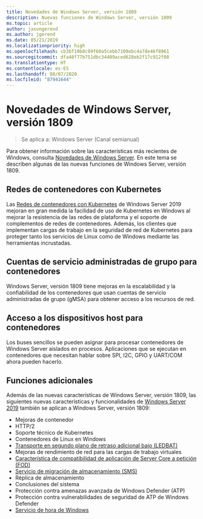```yaml
---
title: Novedades de Windows Server, versión 1809
description: Nuevas funciones de Windows Server, versión 1809
ms.topic: article
author: jasongerend
ms.author: jgerend
ms.date: 05/21/2019
ms.localizationpriority: high
ms.openlocfilehash: cb3bf10b0c89f60a5cebb7109ebc4a7de46f8961
ms.sourcegitcommit: dfa48f77b751dbc34409aced628eb2f17c912f08
ms.translationtype: HT
ms.contentlocale: es-ES
ms.lasthandoff: 08/07/2020
ms.locfileid: "87941644"
---
```

# <a name="whats-new-in-windows-server-version-1809"></a>Novedades de Windows Server, versión 1809

>Se aplica a: Windows Server (Canal semianual)

Para obtener información sobre las características más recientes de Windows, consulta [Novedades de Windows Server](whats-new-in-windows-server.md). En este tema se describen algunas de las nuevas funciones de Windows Server, versión 1809.

## <a name="container-networking-with-kubernetes"></a>Redes de contenedores con Kubernetes

Las [Redes de contenedores con Kubernetes](../networking/sdn/technologies/containers/container-networking-overview.md) de Windows Server 2019 mejoran en gran medida la facilidad de uso de Kubernetes en Windows al mejorar la resistencia de las redes de plataforma y el soporte de complementos de redes de contenedores.
Además, los clientes que implementan cargas de trabajo en la seguridad de red de Kubernetes para proteger tanto los servicios de Linux como de Windows mediante las herramientas incrustadas.

## <a name="group-managed-service-accounts-for-containers"></a>Cuentas de servicio administradas de grupo para contenedores

Windows Server, versión 1809 tiene mejoras en la escalabilidad y la confiabilidad de los contenedores que usan cuentas de servicio administradas de grupo (gMSA) para obtener acceso a los recursos de red.

## <a name="host-device-access-for-containers"></a>Acceso a los dispositivos host para contenedores

Los buses sencillos se pueden asignar para procesar contenedores de Windows Server aislados en procesos.
Aplicaciones que se ejecutan en contenedores que necesitan hablar sobre SPI, I2C, GPIO y UART/COM ahora pueden hacerlo.

## <a name="additional-features"></a>Funciones adicionales
Además de las nuevas características de Windows Server, versión 1809, las siguientes nuevas características y funcionalidades de [Windows Server 2019](../get-started-19/get-started-19.md) también se aplican a Windows Server, versión 1809:

* Mejoras de contenedor
* HTTP/2
* Soporte técnico de Kubernetes
* Contenedores de Linux en Windows
* [Transporte en segundo plano de retraso adicional bajo (LEDBAT)](https://techcommunity.microsoft.com/t5/networking-blog/bg-p/NetworkingBlog)
* Mejoras de rendimiento de red para las cargas de trabajo virtuales
* [Característica de compatibilidad de aplicación de Server Core a petición (FOD)](../get-started-19/install-fod-19.md)
* [Servicio de migración de almacenamiento (SMS)](../storage/whats-new-in-storage.md#storage-spaces-direct)
* Réplica de almacenamiento
* Conclusiones del sistema
* Protección contra amenazas avanzada de Windows Defender (ATP)
* Protección contra vulnerabilidades de seguridad de ATP de Windows Defender
* [Servicio de hora de Windows](../networking/windows-time-service/insider-preview.md)
